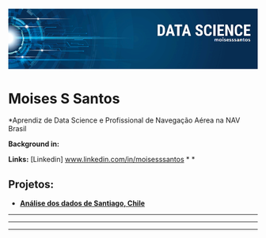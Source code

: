 <p align="center">
  <img src="banner_DS.png" >
</p>

# Moises S Santos
*Aprendiz de Data Science e Profissional de Navegação Aérea na NAV Brasil</sub>





**Background in:** 



**Links:**
[Linkedin] www.linkedin.com/in/moisesssantos
* 
* 


## Projetos:

* **[Análise dos dados de Santiago, Chile](https://colab.research.google.com/drive/1dLTOgJITtTDfqm65MkoIovjC0MLA87zi?usp=sharing)**
* ** ** 
* ** ** 


---
